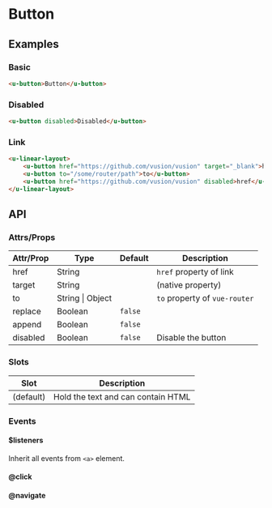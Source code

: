 # Button

## Examples
### Basic

``` html
<u-button>Button</u-button>
```

### Disabled

``` html
<u-button disabled>Disabled</u-button>
```

### Link

``` html
<u-linear-layout>
    <u-button href="https://github.com/vusion/vusion" target="_blank">href</u-button>
    <u-button to="/some/router/path">to</u-button>
    <u-button href="https://github.com/vusion/vusion" disabled>href</u-button>
</u-linear-layout>
```

## API
### Attrs/Props

| Attr/Prop | Type | Default | Description |
| --------- | ---- | ------- | ----------- |
| href | String |  | `href` property of link |
| target | String |  | (native property) |
| to | String \| Object |  | `to` property of `vue-router` |
| replace | Boolean | `false` | |
| append | Boolean | `false` | |
| disabled | Boolean | `false` | Disable the button |

### Slots

| Slot | Description |
| ---- | ----------- |
| (default) | Hold the text and can contain HTML |

### Events

#### $listeners

Inherit all events from `<a>` element.

#### @click

#### @navigate
